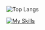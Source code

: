 ![Top Langs](https://github-readme-stats.vercel.app/api/top-langs/?username=gilanhaq&layout=compact&theme=github_dark)

[![My Skills](https://skillicons.dev/icons?i=flutter,kotlin,androidstudio&theme=dark)](https://skillicons.dev)
